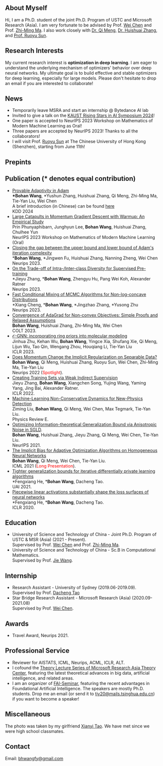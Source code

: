 ## About Myself
Hi, I am a Ph.D. student of the joint Ph.D. Program of USTC and Microsoft Research (Asia). I am very fortunate to be advised by Prof. [Wei Chen](https://weichen-cas.github.io/) and Prof. [Zhi-Ming Ma](http://homepage.amss.ac.cn/research/homePage/8eb59241e2e74d828fb84eec0efadba5/myHomePage.html). I also work closely with [Dr. Qi Meng](https://www.microsoft.com/en-us/research/people/meq/), [Dr. Huishuai Zhang](https://www.microsoft.com/en-us/research/people/huzhang/), and [Prof. Ruoyu Sun](https://ruoyus.github.io/). 

## Research Interests
My current research interest is **optimization in deep learning**. I am eager to understand the underlying mechanism of optimizers' behavior over deep neural networks. My ultimate goal is to build effective and stable optimizers for deep learning, especially for large models. Please don't hesitate to drop an email if you are interested to collaborate!


## News
- Temporarily leave MSRA and start an internship @ Bytedance AI lab 
- Invited to give a talk on the [KAUST Rising Stars in AI Symposium 2024](https://cemse.kaust.edu.sa/ai/aii-symp-2024)!
- One paper is accepted to NeurIPS 2023 Workshop on Mathematics of Modern Machine Learning as Oral!
- Three papers are accepted by NeurIPS 2023! Thanks to all the collaborators!
- I will visit Prof. [Ruoyu Sun](https://ruoyus.github.io/) at The Chinese University of Hong Kong (Shenzhen), starting from June 11th!


## Prepints





## Publication (\* denotes equal contribution)
- [Provable Adaptivity in Adam](https://arxiv.org/abs/2208.09900)
<br>**\*Bohan Wang**, \*Yushun Zhang, Huishuai Zhang, Qi Meng, Zhi-Ming Ma, Tie-Yan Liu, Wei Chen
<br> A brief introduction (in Chinese) can be found [here](https://www.zhihu.com/question/323747423/answer/2642005682)
<br> KDD 2024
- [Large Catapults in Momentum Gradient Descent with Warmup: An Empirical Study](https://nips.cc/virtual/2023/81672)
<br>Prin Phunyaphibarn, Junghyun Lee, **Bohan Wang**, Huishuai Zhang, Chulhee Yun
<br>NeurIPS 2023 Workshop on Mathematics of Modern Machine Learning (Oral)
- [Closing the gap between the upper bound and lower bound of Adam's iteration complexity](https://openreview.net/forum?id=yDvb3mlogA)
<br>\***Bohan Wang**, \*Jingwen Fu, Huishuai Zhang, Nanning Zheng, Wei Chen 
<br>Neurips 2023.
- [On the Trade-off of Intra-/Inter-class Diversity for Supervised Pre-training](https://arxiv.org/abs/2305.12224)
<br>\*Jieyu Zhang, \***Bohan Wang**, Zhengyu Hu, Pang Wei Koh, Alexander Ratner 
<br>Neurips 2023.
- [Fast Conditional Mixing of MCMC Algorithms for Non-log-concave Distributions](https://arxiv.org/abs/2306.10506)
<br>\*Xiang Cheng, \***Bohan Wang**, \*Jingzhao Zhang, \*Yusong Zhu
<br>Neurips 2023.
- [Convergence of AdaGrad for Non-convex Objectives: Simple Proofs and Relaxed Assumptions](https://arxiv.org/abs/2305.18471)
<br>**Bohan Wang**, Huishuai Zhang, Zhi-Ming Ma, Wei Chen
<br>COLT 2023.
- [$\mathcal{O}$-GNN: incorporating ring priors into molecular modeling](https://openreview.net/forum?id=5cFfz6yMVPU)
<br>Jinhua Zhu, Kehan Wu, **Bohan Wang**, Yingce Xia, Shufang Xie, Qi Meng, Lijun Wu, Tao Qin, Wengang Zhou, Houqiang Li, Tie-Yan Liu
<br>ICLR 2023.
- [Does Momentum Change the Implicit Regularization on Separable Data?](https://arxiv.org/abs/2110.03891)
<br>**Bohan Wang**, Qi Meng, Huishuai Zhang, Ruoyu Sun, Wei Chen, Zhi-Ming Ma, Tie-Yan Liu
<br>Neurips 2022 (<font color=red>Spotlight</font>).
- [Creating Training Sets via Weak Indirect Supervision](https://arxiv.org/abs/2110.03484)
<br>Jieyu Zhang, **Bohan Wang**, Xiangchen Song, Yujing Wang, Yaming Yang, Jing Bai, Alexander Ratner.
<br>ICLR 2022.
- [Machine-Learning Non-Conservative Dynamics for New-Physics Detection](https://arxiv.org/abs/2106.00026)
<br>Ziming Liu, **Bohan Wang**, Qi Meng, Wei Chen, Max Tegmark, Tie-Yan Liu.
<br>Physics Review E.
- [Optimizing Information-theoretical Generalization Bound via Anisotropic Noise in SGLD](https://nips.cc/Conferences/2021/ScheduleMultitrack?event=27503).
<br>**Bohan Wang**, Huishuai Zhang, Jieyu Zhang, Qi Meng, Wei Chen, Tie-Yan Liu.
<br>NeurIPS 2021.
- [The Implicit Bias for Adaptive Optimization Algorithms on Homogeneous Neural Networks](http://proceedings.mlr.press/v139/wang21q.html)
<br>**Bohan Wang**, Qi Meng, Wei Chen, Tie-Yan Liu. 
<br>ICML 2021 (<font color=red>Long Presentation</font>).
- [Tighter generalization bounds for iterative differentially private learning algorithms](https://www.auai.org/uai2021/pdf/uai2021.308.pdf)
<br>\*Fengxiang He, \***Bohan Wang**, Dacheng Tao.
<br>UAI 2021.
- [Piecewise linear activations substantially shape the loss surfaces of neural networks](https://openreview.net/forum?id=B1x6BTEKwr)
<br>\*Fengxiang He, \***Bohan Wang**, Dacheng Tao.
<br>ICLR 2020.

## Education
- University of Science and Technology of China - Joint Ph.D. Program of USTC & MSR (Asia) (2021 - Present). 
<br>Supervised by Prof. [Wei Chen](weichen-cas.github.io) and Prof. [Zhi-Ming Ma](http://homepage.amss.ac.cn/research/homePage/8eb59241e2e74d828fb84eec0efadba5/myHomePage.html).
- University of Science and Technology of China - Sc.B in Computational Mathematics. 
<br>Supervised by Prof. [Jie Wang](https://miralab.ai/people/jie-wang/).

## Internship
- Research Assistant - University of Sydney (2019.06-2019.09). 
<br> Supervised by Prof. [Dacheng Tao](https://www.sydney.edu.au/engineering/about/our-people/academic-staff/dacheng-tao.html)
- Star Bridge Research Assistant - Microsoft Research (Asia) (2020.09-2021.08)
<br> Supervised by Prof. [Wei Chen](weichen-cas.github.io).

## Awards
- Travel Award, Neurips 2021.

## Professional Service
- Reviewer for AISTATS, ICML, Neurips, ACML, ICLR, ALT.
- I cofound the [Theory Lecture Series of Microsoft Research Asia Theory Center](https://www.microsoft.com/en-us/research/event/msr-asia-theory-lecture-series/), featuring the latest theoretical advances in big data, artificial intelligence, and related areas.
- I am an organizer of [FAI-Seminar](https://www.fai-seminar.ac.cn/), featuring the recent advantages in Foundational Artificial Intelligence. The speakers are mostly Ph.D. students. Drop me an email (or send it to [tjy20@mails.tsinghua.edu.cn](tjy20@mails.tsinghua.edu.cn)) if you want to become a speaker!

## Miscellaneous
The photo was taken by my girlfriend [Xianyi Tao](https://www.linkedin.com/in/xianyi-tao-622171137/?originalSubdomain=cn). We have met since we were high school classmates.

## Contact
Email: bhwangfy@gmail.com

